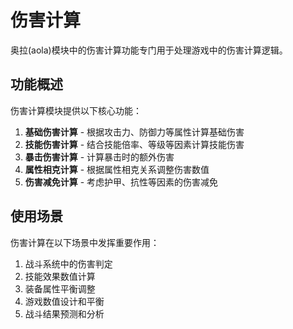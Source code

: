 # 伤害计算

奥拉(aola)模块中的伤害计算功能专门用于处理游戏中的伤害计算逻辑。

## 功能概述

伤害计算模块提供以下核心功能：

1. **基础伤害计算** - 根据攻击力、防御力等属性计算基础伤害
2. **技能伤害计算** - 结合技能倍率、等级等因素计算技能伤害
3. **暴击伤害计算** - 计算暴击时的额外伤害
4. **属性相克计算** - 根据属性相克关系调整伤害数值
5. **伤害减免计算** - 考虑护甲、抗性等因素的伤害减免

## 使用场景

伤害计算在以下场景中发挥重要作用：

1. 战斗系统中的伤害判定
2. 技能效果数值计算
3. 装备属性平衡调整
4. 游戏数值设计和平衡
5. 战斗结果预测和分析
